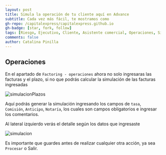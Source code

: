 ```yaml
---
layout: post
title: Simula la operación de tu cliente aquí en Advance
subtitle: Cada vez más fácil, te mostramos como
gh-repo: /capitalexpress/capitalexpress.github.io
gh-badge: [star, fork, follow]
tags: [Riesgo, Ejecutivo, Cliente, Asistente comercial, Operaciones, Simulación]
comments: false
author: Catalina Pinilla
---
```


## Operaciones

En el apartado de `Factoring - operaciones` ahora no solo ingresaras las facturas y el plazo, si no que podrás calcular la simulación de las facturas ingresadas

![simulacionPlazos](https://cdn.capitalexpress.cl/img/simulacion-plazos.jpg)

Aquí podrás generar la simulación ingresando los campos de `tasa`, `Comisión`, `Anticipo`, `Notaría`, los cuales son campos obligatorios e ingresar los comentarios.

Al lateral izquierdo verás el detalle según los datos que ingresaste

![simulacion](https://cdn.capitalexpress.cl/img/simulacion.jpg)

Es importante que guardes antes de realizar cualquier otra acción, ya sea `Procesar` o Salir.
